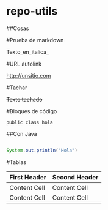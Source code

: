 repo-utils
==========

##Cosas


#Prueba de markdown

Texto_en_italica_

#URL autolink

http://unsitio.com

#Tachar 


~~Texto tachado~~


#Bloques de código

```
public class hola

```

##Con Java

```java

System.out.println("Hola")
```


#Tablas

First Header  | Second Header
------------- | -------------
Content Cell  | Content Cell
Content Cell  | Content Cell



